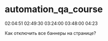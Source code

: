 # automation_qa_course

02:04:51
02:49:30
03:24:00
03:48:00
04:23







Как отключить все баннеры на странице?